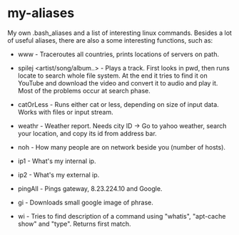 my-aliases
==========

My own .bash_aliases and a list of interesting linux commands.
Besides a lot of useful aliases, there are also a some interesting functions, such as:

* www - Traceroutes all countries, prints locations of servers on path. 

* spilej <artist/song/album..> - Plays a track. First looks in pwd, then runs locate to search whole file system. At the end it tries to find it on YouTube and download the video and convert it to audio and play it. Most of the problems occur at search phase.

* catOrLess - Runs either cat or less, depending on size of input data. Works with files or input stream.

* weathr <city id> - Weather report. Needs city ID -> Go to yahoo weather, search your location, and copy its id from address bar.

* noh - How many people are on network beside you (number of hosts).

* ip1 - What's my internal ip.

* ip2 - What's my external ip.

* pingAll - Pings gateway, 8.23.224.10 and Google.

* gi <phrase> - Downloads small google image of phrase.

* wi <command> - Tries to find description of a command using "whatis", "apt-cache show" and "type". Returns first match.
